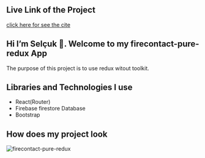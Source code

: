 ## Live Link of the Project

[click here for see the cite](https://firecontact-pure-redux.netlify.app/)

## Hi I’m Selçuk 👋. Welcome to my  firecontact-pure-redux App 

 The purpose of this project is to use redux witout toolkit.

## Libraries and Technologies I use

 * React(Router)
 * Firebase firestore Database
 * Bootstrap
 

## How does my project look

![firecontact-pure-redux](https://user-images.githubusercontent.com/99830247/191946537-7f901074-1bb2-467a-b563-985b76ce8216.gif)
